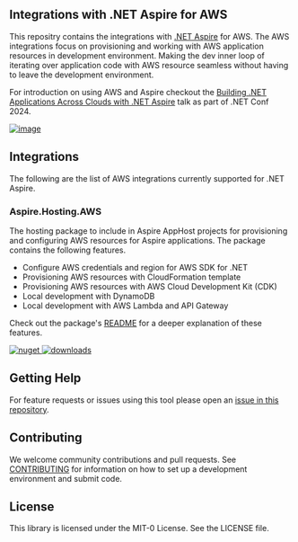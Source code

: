 ## Integrations with .NET Aspire for AWS

This repositry contains the integrations with [.NET Aspire](https://github.com/dotnet/aspire) for AWS. The AWS integrations focus on provisioning and working with AWS application resources in development environment. Making the dev inner loop of iterating over application code with AWS resource seamless without having to leave the development environment.

For introduction on using AWS and Aspire checkout the [Building .NET Applications Across Clouds with .NET Aspire](https://www.youtube.com/watch?v=yVgr6cRYOPk) talk as part of .NET Conf 2024.

[![image](./resources/dotnetconf-2024-session.jpg)](https://www.youtube.com/watch?v=yVgr6cRYOPk)

## Integrations

The following are the list of AWS integrations currently supported for .NET Aspire.

### Aspire.Hosting.AWS

The hosting package to include in Aspire AppHost projects for provisioning and configuring AWS resources for Aspire applications. The package contains the following features. 

* Configure AWS credentials and region for AWS SDK for .NET
* Provisioning AWS resources with CloudFormation template
* Provisioning AWS resources with AWS Cloud Development Kit (CDK)
* Local development with DynamoDB
* Local development with AWS Lambda and API Gateway

Check out the package's [README](./src/Aspire.Hosting.AWS/README.md) for a deeper explanation of these features.

[![nuget](https://img.shields.io/nuget/v/Aspire.Hosting.AWS.svg) ![downloads](https://img.shields.io/nuget/dt/Aspire.Hosting.AWS.svg)](https://www.nuget.org/packages/Aspire.Hosting.AWS/)

## Getting Help

For feature requests or issues using this tool please open an [issue in this repository](https://github.com/aws/integrations-on-dotnet-aspire-for-aws/issues).

## Contributing
We welcome community contributions and pull requests. See [CONTRIBUTING](https://github.com/aws/integrations-on-dotnet-aspire-for-aws/blob/main/CONTRIBUTING.md) for information on how to set up a development environment and submit code.

## License

This library is licensed under the MIT-0 License. See the LICENSE file.

